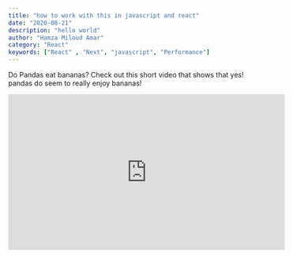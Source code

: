 ```yaml
---
title: "how to work with this in javascript and react"
date: "2020-08-21"
description: "hello world"
author: "Hamza Miloud Amar"
category: "React"
keywords: ["React" , "Next", "javascript", "Performance"]
---
```


Do Pandas eat bananas? Check out this short video that shows that yes! pandas do seem to really enjoy bananas!

<iframe width="560"
   height="315" 
   src="https://www.youtube.com/embed/4SZl1r2O_bY"
   frameborder="0"
   allowfullscreen>
</iframe>
